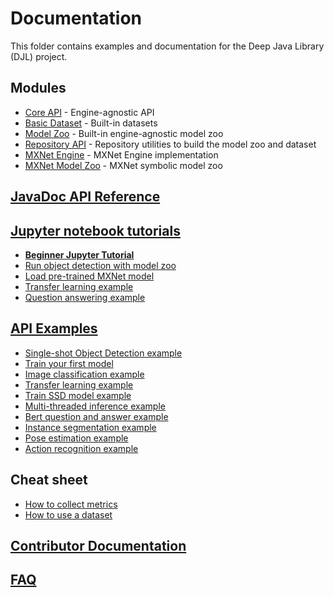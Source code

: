 # Documentation

This folder contains examples and documentation for the Deep Java Library (DJL) project.

## Modules

- [Core API](../api/README.md) - Engine-agnostic API
- [Basic Dataset](../basicdataset/README.md) - Built-in datasets
- [Model Zoo](../model-zoo/README.md) - Built-in engine-agnostic model zoo
- [Repository API](../repository/README.md) - Repository utilities to build the model zoo and dataset
- [MXNet Engine](../mxnet/mxnet-engine/README.md) - MXNet Engine implementation
- [MXNet Model Zoo](../mxnet/mxnet-model-zoo/README.md) - MXNet symbolic model zoo

## [JavaDoc API Reference](https://javadoc.djl.ai/)

## [Jupyter notebook tutorials](../jupyter)

- **[Beginner Jupyter Tutorial](../jupyter/tutorial)**
- [Run object detection with model zoo](../jupyter/object_detection_with_model_zoo.ipynb)
- [Load pre-trained MXNet model](../jupyter/load_mxnet_model.ipynb)
- [Transfer learning example](../jupyter/transfer_learning_on_cifar10.ipynb)
- [Question answering example](../jupyter/BERTQA.ipynb)

## [API Examples](../examples/README.md)

- [Single-shot Object Detection example](../examples/docs/object_detection.md)
- [Train your first model](../examples/docs/train_mnist_mlp.md)
- [Image classification example](../examples/docs/image_classification.md)
- [Transfer learning example](../examples/docs/train_cifar10_resnet.md)
- [Train SSD model example](../examples/docs/train_pikachu_ssd.md)
- [Multi-threaded inference example](../examples/docs/multithread_inference.md)
- [Bert question and answer example](../examples/docs/BERT_question_and_answer.md)
- [Instance segmentation example](../examples/docs/instance_segmentation.md)
- [Pose estimation example](../examples/docs/pose_estimation.md)
- [Action recognition example](../examples/docs/action_recognition.md)

## Cheat sheet

- [How to collect metrics](how_to_collect_metrics.md)
- [How to use a dataset](development/how_to_use_dataset.md)

## [Contributor Documentation](development/README.md)

## [FAQ](faq.md)
